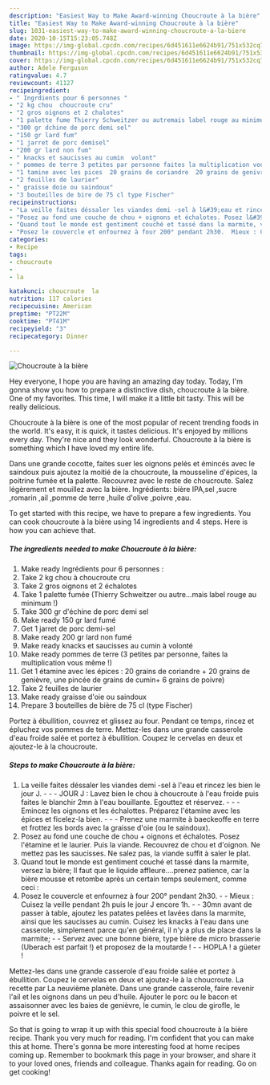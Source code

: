 ```yaml
---
description: "Easiest Way to Make Award-winning Choucroute à la bière"
title: "Easiest Way to Make Award-winning Choucroute à la bière"
slug: 1031-easiest-way-to-make-award-winning-choucroute-a-la-biere
date: 2020-10-15T15:23:05.748Z
image: https://img-global.cpcdn.com/recipes/6d451611e6624b91/751x532cq70/choucroute-a-la-biere-photo-principale-de-la-recette.jpg
thumbnail: https://img-global.cpcdn.com/recipes/6d451611e6624b91/751x532cq70/choucroute-a-la-biere-photo-principale-de-la-recette.jpg
cover: https://img-global.cpcdn.com/recipes/6d451611e6624b91/751x532cq70/choucroute-a-la-biere-photo-principale-de-la-recette.jpg
author: Adele Ferguson
ratingvalue: 4.7
reviewcount: 41127
recipeingredient:
- " Ingrdients pour 6 personnes "
- "2 kg chou  choucroute cru"
- "2 gros oignons et 2 chalotes"
- "1 palette fume Thierry Schweitzer ou autremais label rouge au minimum "
- "300 gr dchine de porc demi sel"
- "150 gr lard fum"
- "1 jarret de porc demisel"
- "200 gr lard non fum"
- " knacks et saucisses au cumin  volont"
- " pommes de terre 3 petites par personne faites la multiplication vous mme "
- "1 tamine avec les pices  20 grains de coriandre  20 grains de genivre une pince de grains de cumin 6 grains de poivre"
- "2 feuilles de laurier"
- " graisse doie ou saindoux"
- "3 bouteilles de bire de 75 cl type Fischer"
recipeinstructions:
- "La veille faites déssaler les viandes demi -sel à l&#39;eau et rincez les bien le jour J.  - JOUR J : Lavez bien le chou à choucroute à l&#39;eau froide puis faites le blanchir 2mn à l&#39;eau bouillante. Egouttez et réservez.  - Emincez les oignons et les échalottes. Préparez l&#39;étamine avec les épices et ficelez-la bien.  - Prenez une marmite à baeckeoffe en terre et frottez les bords avec la graisse d&#39;oie (ou le saindoux)."
- "Posez au fond une couche de chou + oignons et échalotes. Posez l&#39;étamine et le laurier. Puis la viande. Recouvrez de chou et d&#39;oignon. Ne mettez pas les saucisses. Ne salez pas, la viande suffit à saler le plat."
- "Quand tout le monde est gentiment couché et tassé dans la marmite, versez la bière; Il faut que le liquide affleure....prenez patience, car la bière mousse et retombe après un certain temps seulement, comme ceci :"
- "Posez le couvercle et enfournez à four 200° pendant 2h30.  Mieux : Cuisez la veille pendant 2h puis le jour J encore 1h.  30mn avant de passer à table, ajoutez les patates pelées et lavées dans la marmite, ainsi que les saucisses au cumin. Cuisez les knacks à l&#39;eau dans une casserole, simplement parce qu&#39;en général, il n&#39;y a plus de place dans la marmite;  Servez avec une bonne bière, type bière de micro brasserie (Uberach est parfait !) et proposez de la moutarde !  HOPLA ! a güeter !"
categories:
- Recipe
tags:
- choucroute
- 
- la

katakunci: choucroute  la 
nutrition: 117 calories
recipecuisine: American
preptime: "PT22M"
cooktime: "PT41M"
recipeyield: "3"
recipecategory: Dinner

---
```



![Choucroute à la bière](https://img-global.cpcdn.com/recipes/6d451611e6624b91/751x532cq70/choucroute-a-la-biere-photo-principale-de-la-recette.jpg)

Hey everyone, I hope you are having an amazing day today. Today, I'm gonna show you how to prepare a distinctive dish, choucroute à la bière. One of my favorites. This time, I will make it a little bit tasty. This will be really delicious.

Choucroute à la bière is one of the most popular of recent trending foods in the world. It's easy, it is quick, it tastes delicious. It's enjoyed by millions every day. They're nice and they look wonderful. Choucroute à la bière is something which I have loved my entire life.

Dans une grande cocotte, faites suer les oignons pelés et émincés avec le saindoux puis ajoutez la moitié de la choucroute, la mousseline d&#39;épices, la poitrine fumée et la palette. Recouvrez avec le reste de choucroute. Salez légèrement et mouillez avec la bière. Ingrédients: bière IPA,sel ,sucre ,romarin ,ail ,pomme de terre ,huile d&#39;olive ,poivre ,eau.


To get started with this recipe, we have to prepare a few ingredients. You can cook choucroute à la bière using 14 ingredients and 4 steps. Here is how you can achieve that.

<!--inarticleads1-->

##### The ingredients needed to make Choucroute à la bière:

1. Make ready  Ingrédients pour 6 personnes :
1. Take 2 kg chou à choucroute cru
1. Take 2 gros oignons et 2 échalotes
1. Take 1 palette fumée (Thierry Schweitzer ou autre...mais label rouge au minimum !)
1. Take 300 gr d&#39;échine de porc demi sel
1. Make ready 150 gr lard fumé
1. Get 1 jarret de porc demi-sel
1. Make ready 200 gr lard non fumé
1. Make ready  knacks et saucisses au cumin à volonté
1. Make ready  pommes de terre (3 petites par personne, faites la multiplication vous même !)
1. Get 1 étamine avec les épices : 20 grains de coriandre + 20 grains de genièvre, une pincée de grains de cumin+ 6 grains de poivre)
1. Take 2 feuilles de laurier
1. Make ready  graisse d&#39;oie ou saindoux
1. Prepare 3 bouteilles de bière de 75 cl (type Fischer)


Portez à ébullition, couvrez et glissez au four. Pendant ce temps, rincez et épluchez vos pommes de terre. Mettez-les dans une grande casserole d&#39;eau froide salée et portez à ébullition. Coupez le cervelas en deux et ajoutez-le à la choucroute. 

<!--inarticleads2-->

##### Steps to make Choucroute à la bière:

1. La veille faites déssaler les viandes demi -sel à l&#39;eau et rincez les bien le jour J. -  - - JOUR J : Lavez bien le chou à choucroute à l&#39;eau froide puis faites le blanchir 2mn à l&#39;eau bouillante. Egouttez et réservez. -  - - Emincez les oignons et les échalottes. Préparez l&#39;étamine avec les épices et ficelez-la bien. -  - - Prenez une marmite à baeckeoffe en terre et frottez les bords avec la graisse d&#39;oie (ou le saindoux).
1. Posez au fond une couche de chou + oignons et échalotes. Posez l&#39;étamine et le laurier. Puis la viande. Recouvrez de chou et d&#39;oignon. Ne mettez pas les saucisses. Ne salez pas, la viande suffit à saler le plat.
1. Quand tout le monde est gentiment couché et tassé dans la marmite, versez la bière; Il faut que le liquide affleure....prenez patience, car la bière mousse et retombe après un certain temps seulement, comme ceci :
1. Posez le couvercle et enfournez à four 200° pendant 2h30. -  - Mieux : Cuisez la veille pendant 2h puis le jour J encore 1h. -  - 30mn avant de passer à table, ajoutez les patates pelées et lavées dans la marmite, ainsi que les saucisses au cumin. Cuisez les knacks à l&#39;eau dans une casserole, simplement parce qu&#39;en général, il n&#39;y a plus de place dans la marmite; -  - Servez avec une bonne bière, type bière de micro brasserie (Uberach est parfait !) et proposez de la moutarde ! -  - HOPLA ! a güeter !


Mettez-les dans une grande casserole d&#39;eau froide salée et portez à ébullition. Coupez le cervelas en deux et ajoutez-le à la choucroute. La recette par La neuvième planète. Dans une grande casserole, faire revenir l&#39;ail et les oignons dans un peu d&#39;huile. Ajouter le porc ou le bacon et assaisonner avec les baies de genièvre, le cumin, le clou de girofle, le poivre et le sel. 

So that is going to wrap it up with this special food choucroute à la bière recipe. Thank you very much for reading. I'm confident that you can make this at home. There's gonna be more interesting food at home recipes coming up. Remember to bookmark this page in your browser, and share it to your loved ones, friends and colleague. Thanks again for reading. Go on get cooking!
